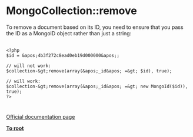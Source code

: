 # MongoCollection::remove



To remove a document based on its ID, you need to ensure that you pass the ID as a MongoID object rather than just a string:<br><br>

```
<?php
$id = &apos;4b3f272c8ead0eb19d000000&apos;;

// will not work:
$collection-&gt;remove(array(&apos;_id&apos; =&gt; $id), true);

// will work:
$collection-&gt;remove(array(&apos;_id&apos; =&gt; new MongoId($id)), true);
?>
```
  

#

[Official documentation page](https://www.php.net/manual/en/mongocollection.remove.php)

**[To root](/README.md)**